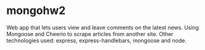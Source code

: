 # mongohw2
Web app that lets users view and leave comments on the latest news. Using Mongoose and Cheerio  to scrape articles from another site.
Other technologies used: express, express-handlebars, mongoose and node. 
